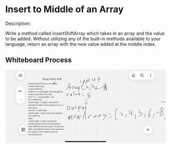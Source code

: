 # Insert to Middle of an Array

Description:

Write a method called insertShiftArray which takes in an array and the value to be added. Without utilizing any of the built-in methods available to your language, return an array with the new value added at the middle index.

## Whiteboard Process
![](./insert%20Array.jpg)




